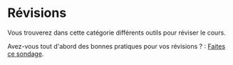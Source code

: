 # Révisions

Vous trouverez dans cette catégorie différents outils pour réviser le cours.

Avez-vous tout d'abord des bonnes pratiques pour vos révisions ? : [Faites ce sondage](https://eyssette.github.io/apprendre/bases.html).